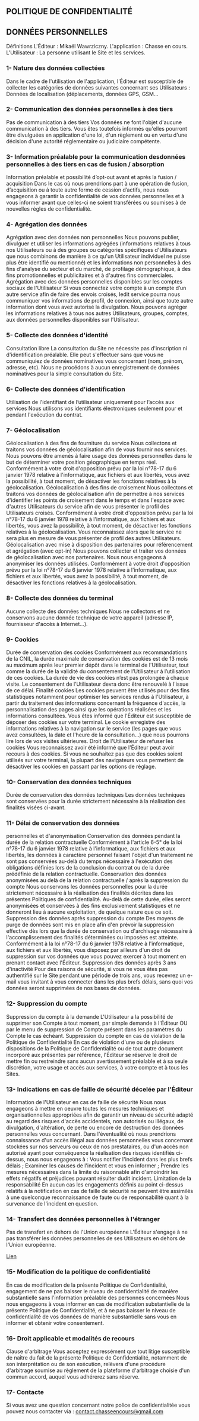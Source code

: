 POLITIQUE DE CONFIDENTIALITÉ
----------------------------

## DONNÉES PERSONNELLES

Définitions
L'Éditeur : Mikaël Wawrziczny.
L'application : Chasse en cours.
L'Utilisateur : La personne utilisant le Site et les services.

### 1- Nature des données collectées

Dans le cadre de l'utilisation de l'application, l'Éditeur est susceptible de collecter les catégories
de données suivantes concernant ses Utilisateurs :
Données de localisation (déplacements, données GPS, GSM...

### 2- Communication des données personnelles à des tiers

Pas de communication à des tiers
Vos données ne font l'objet d'aucune communication à des tiers. Vous êtes toutefois informés
qu'elles pourront être divulguées en application d'une loi, d'un règlement ou en vertu d'une
décision d'une autorité réglementaire ou judiciaire compétente.

### 3- Information préalable pour la communication desdonnées personnelles à des tiers en cas de fusion / absorption

Information préalable et possibilité d’opt-out avant et après la fusion / acquisition
Dans le cas où nous prendrions part à une opération de fusion, d’acquisition ou à toute autre
forme de cession d’actifs, nous nous engageons à garantir la confidentialité de vos données
personnelles et à vous informer avant que celles-ci ne soient transférées ou soumises à de
nouvelles règles de confidentialité.

### 4- Agrégation des données

Agrégation avec des données non personnelles
Nous pouvons publier, divulguer et utiliser les informations agrégées (informations relatives à
tous nos Utilisateurs ou à des groupes ou catégories spécifiques d'Utilisateurs que nous
combinons de manière à ce qu'un Utilisateur individuel ne puisse plus être identifié ou
mentionné) et les informations non personnelles à des fins d'analyse du secteur et du marché,
de profilage démographique, à des fins promotionnelles et publicitaires et à d'autres fins
commerciales.
Agrégation avec des données personnelles disponibles sur les comptes sociaux de
l'Utilisateur
Si vous connectez votre compte à un compte d’un autre service afin de faire des envois croisés,
ledit service pourra nous communiquer vos informations de profil, de connexion, ainsi que toute
autre information dont vous avez autorisé la divulgation. Nous pouvons agréger les informations
relatives à tous nos autres Utilisateurs, groupes, comptes, aux données personnelles disponibles
sur l’Utilisateur.

### 5- Collecte des données d'identité

Consultation libre
La consultation du Site ne nécessite pas d'inscription ni d'identification préalable. Elle peut
s'effectuer sans que vous ne communiquiez de données nominatives vous concernant (nom,
prénom, adresse, etc). Nous ne procédons à aucun enregistrement de données nominatives
pour la simple consultation du Site.

### 6- Collecte des données d'identification

Utilisation de l'identifiant de l’utilisateur uniquement pour l’accès aux services
Nous utilisons vos identifiants électroniques seulement pour et pendant l'exécution du contrat.

### 7- Géolocalisation

Géolocalisation à des fins de fourniture du service
Nous collectons et traitons vos données de géolocalisation afin de vous fournir nos services.
Nous pouvons être amenés à faire usage des données personnelles dans le but de déterminer
votre position géographique en temps réel. Conformément à votre droit d'opposition prévu par la
loi n°78-17 du 6 janvier 1978 relative à l'informatique, aux fichiers et aux libertés, vous avez la
possibilité, à tout moment, de désactiver les fonctions relatives à la géolocalisation.
Géolocalisation à des fins de croisement
Nous collectons et traitons vos données de géolocalisation afin de permettre à nos services
d'identifier les points de croisement dans le temps et dans l'espace avec d'autres Utilisateurs du
service afin de vous présenter le profil des Utilisateurs croisés. Conformément à votre droit
d'opposition prévu par la loi n°78-17 du 6 janvier 1978 relative à l'informatique, aux fichiers et
aux libertés, vous avez la possibilité, à tout moment, de désactiver les fonctions relatives à la
géolocalisation. Vous reconnaissez alors que le service ne sera plus en mesure de vous
présenter de profil des autres Utilisateurs.
Géolocalisation avec mise à disposition des partenaires pour référencement et agrégation
(avec opt-in)
Nous pouvons collecter et traiter vos données de géolocalisation avec nos partenaires. Nous
nous engageons à anonymiser les données utilisées. Conformément à votre droit d'opposition
prévu par la loi n°78-17 du 6 janvier 1978 relative à l'informatique, aux fichiers et aux libertés,
vous avez la possibilité, à tout moment, de désactiver les fonctions relatives à la
géolocalisation.

### 8- Collecte des données du terminal

Aucune collecte des données techniques
Nous ne collectons et ne conservons aucune donnée technique de votre appareil (adresse IP,
fournisseur d'accès à Internet...).

### 9- Cookies

Durée de conservation des cookies
Conformément aux recommandations de la CNIL, la durée maximale de conservation des
cookies est de 13 mois au maximum après leur premier dépôt dans le terminal de l'Utilisateur,
tout comme la durée de la validité du consentement de l’Utilisateur à l’utilisation de ces cookies.
La durée de vie des cookies n’est pas prolongée à chaque visite. Le consentement de
l’Utilisateur devra donc être renouvelé à l'issue de ce délai.
Finalité cookies
Les cookies peuvent être utilisés pour des fins statistiques notamment pour optimiser les
services rendus à l'Utilisateur, à partir du traitement des informations concernant la fréquence
d'accès, la personnalisation des pages ainsi que les opérations réalisées et les informations
consultées.
Vous êtes informé que l'Éditeur est susceptible de déposer des cookies sur votre terminal. Le
cookie enregistre des informations relatives à la navigation sur le service (les pages que vous
avez consultées, la date et l'heure de la consultation...) que nous pourrons lire lors de vos visites
ultérieures.
Droit de l'Utilisateur de refuser les cookies
Vous reconnaissez avoir été informé que l'Éditeur peut avoir recours à des cookies. Si vous ne
souhaitez pas que des cookies soient utilisés sur votre terminal, la plupart des navigateurs vous
permettent de désactiver les cookies en passant par les options de réglage.

### 10- Conservation des données techniques

Durée de conservation des données techniques
Les données techniques sont conservées pour la durée strictement nécessaire à la réalisation
des finalités visées ci-avant.

### 11- Délai de conservation des données

personnelles et d'anonymisation
Conservation des données pendant la durée de la relation contractuelle
Conformément à l'article 6-5° de la loi n°78-17 du 6 janvier 1978 relative à l'informatique, aux
fichiers et aux libertés, les données à caractère personnel faisant l'objet d'un traitement ne sont
pas conservées au-delà du temps nécessaire à l'exécution des obligations définies lors de la
conclusion du contrat ou de la durée prédéfinie de la relation contractuelle.
Conservation des données anonymisées au delà de la relation contractuelle / après la
suppression du compte
Nous conservons les données personnelles pour la durée strictement nécessaire à la réalisation
des finalités décrites dans les présentes Politiques de confidentialité. Au-delà de cette durée,
elles seront anonymisées et conservées à des fins exclusivement statistiques et ne donneront
lieu à aucune exploitation, de quelque nature que ce soit.
Suppression des données après suppression du compte
Des moyens de purge de données sont mis en place afin d'en prévoir la suppression effective
dès lors que la durée de conservation ou d'archivage nécessaire à l'accomplissement des
finalités déterminées ou imposées est atteinte. Conformément à la loi n°78-17 du 6 janvier 1978
relative à l'informatique, aux fichiers et aux libertés, vous disposez par ailleurs d'un droit de
suppression sur vos données que vous pouvez exercer à tout moment en prenant contact avec
l'Éditeur.
Suppression des données après 3 ans d'inactivité
Pour des raisons de sécurité, si vous ne vous êtes pas authentifié sur le Site pendant une 
période de trois ans, vous recevrez un e-mail vous invitant à vous connecter dans les plus brefs
délais, sans quoi vos données seront supprimées de nos bases de données.


### 12- Suppression du compte

Suppression du compte à la demande
L'Utilisateur a la possibilité de supprimer son Compte à tout moment, par simple demande à
l'Éditeur OU par le menu de suppression de Compte présent dans les paramètres du Compte le
cas échéant.
Suppression du compte en cas de violation de la Politique de Confidentialité
En cas de violation d'une ou de plusieurs dispositions de la Politique de Confidentialité ou de tout
autre document incorporé aux présentes par référence, l'Éditeur se réserve le droit de mettre fin
ou restreindre sans aucun avertissement préalable et à sa seule discrétion, votre usage et accès
aux services, à votre compte et à tous les Sites.
 
### 13- Indications en cas de faille de sécurité décelée par l'Éditeur

Information de l'Utilisateur en cas de faille de sécurité
Nous nous engageons à mettre en oeuvre toutes les mesures techniques et organisationnelles
appropriées afin de garantir un niveau de sécurité adapté au regard des risques d'accès
accidentels, non autorisés ou illégaux, de divulgation, d'altération, de perte ou encore de
destruction des données personnelles vous concernant. Dans l'éventualité où nous prendrions
connaissance d'un accès illégal aux données personnelles vous concernant stockées sur nos
serveurs ou ceux de nos prestataires, ou d'un accès non autorisé ayant pour conséquence la
réalisation des risques identifiés ci-dessus, nous nous engageons à :
Vous notifier l'incident dans les plus brefs délais ;
Examiner les causes de l'incident et vous en informer ;
Prendre les mesures nécessaires dans la limite du raisonnable afin d'amoindrir les effets négatifs
et préjudices pouvant résulter dudit incident.
Limitation de la responsabilité
En aucun cas les engagements définis au point ci-dessus relatifs à la notification en cas de faille
de sécurité ne peuvent être assimilés à une quelconque reconnaissance de faute ou de
responsabilité quant à la survenance de l'incident en question.

### 14- Transfert des données personnelles à l'étranger

Pas de transfert en dehors de l'Union européenne
L'Éditeur s'engage à ne pas transférer les données personnelles de ses Utilisateurs en dehors
de l'Union européenne.

[Lien](https://www.cnil.fr/fr/la-protection-des-donnees-dans-le-mondehttps://www.cnil.fr/fr/la-protectiondes-donnees-dans-le-monde)

### 15- Modification de la politique de confidentialité
En cas de modification de la présente Politique de Confidentialité, engagement de ne pas
baisser le niveau de confidentialité de manière substantielle sans l'information préalable 
des personnes concernées
Nous nous engageons à vous informer en cas de modification substantielle de la présente
Politique de Confidentialité, et à ne pas baisser le niveau de confidentialité de vos données de
manière substantielle sans vous en informer et obtenir votre consentement.

### 16- Droit applicable et modalités de recours

Clause d'arbitrage
Vous acceptez expressément que tout litige susceptible de naître du fait de la présente Politique
de Confidentialité, notamment de son interprétation ou de son exécution, relèvera d'une
procédure d'arbitrage soumise au règlement de la plateforme d'arbitrage choisie d'un commun
accord, auquel vous adhérerez sans réserve.

### 17- Contacte
Si vous avez une question concernant notre police de confidentialitée vous pouvez nous contacter via : 
contact.chasseencours@gmail.com
